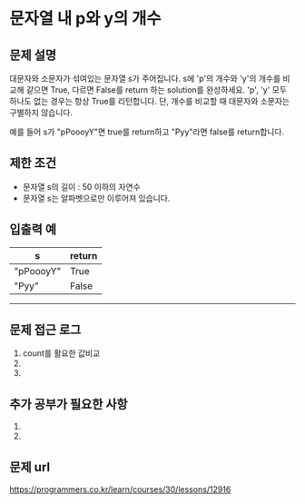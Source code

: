 
   
# 문자열 내 p와 y의 개수

## 문제 설명
대문자와 소문자가 섞여있는 문자열 s가 주어집니다. s에 'p'의 개수와 'y'의 개수를 비교해 같으면 True, 다르면 False를 return 하는 solution를 완성하세요. 'p', 'y' 모두 하나도 없는 경우는 항상 True를 리턴합니다. 단, 개수를 비교할 때 대문자와 소문자는 구별하지 않습니다.

예를 들어 s가 "pPoooyY"면 true를 return하고 "Pyy"라면 false를 return합니다.

## 제한 조건

- 문자열 s의 길이 : 50 이하의 자연수
- 문자열 s는 알파벳으로만 이루어져 있습니다.

## 입출력 예

|s|return|
|----|----|
|"pPoooyY"|True|
|"Pyy"|False|
----

## 문제 접근 로그
1. count를 활요한 값비교
2. 
3. 

## 추가 공부가 필요한 사항
1.  
2. 

## 문제 url
https://programmers.co.kr/learn/courses/30/lessons/12916